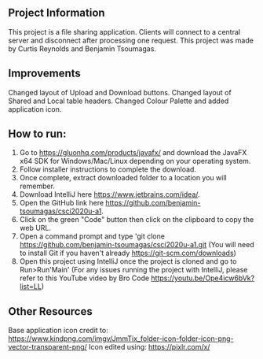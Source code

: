 **Project Information**
-
This project is a file sharing application.
Clients will connect to a central server and disconnect after processing one request.
This project was made by Curtis Reynolds and Benjamin Tsoumagas.

**Improvements**
-
Changed layout of Upload and Download buttons.
Changed layout of Shared and Local table headers.
Changed Colour Palette and added application icon.

**How to run:**
-
1. Go to https://gluonhq.com/products/javafx/ and download the JavaFX x64 SDK for Windows/Mac/Linux depending on your operating system.
2. Follow installer instructions to complete the download.
3. Once complete, extract downloaded folder to a location you will remember.
4. Download IntelliJ here https://www.jetbrains.com/idea/.
5. Open the GitHub link here https://github.com/benjamin-tsoumagas/csci2020u-a1.
6. Click on the green "Code" button then click on the clipboard to copy the web URL.
7. Open a command prompt and type 'git clone https://github.com/benjamin-tsoumagas/csci2020u-a1.git (You will need to install Git if you haven't already https://git-scm.com/downloads)
8. Open this project using IntelliJ once the project is cloned and go to Run>Run'Main'
   (For any issues running the project with IntelliJ, please refer to this YouTube video by Bro Code https://youtu.be/Ope4icw6bVk?list=LL)

**Other Resources**
-
Base application icon credit to: https://www.kindpng.com/imgv/JmmTix_folder-icon-folder-icon-png-vector-transparent-png/
Icon edited using: https://pixlr.com/x/